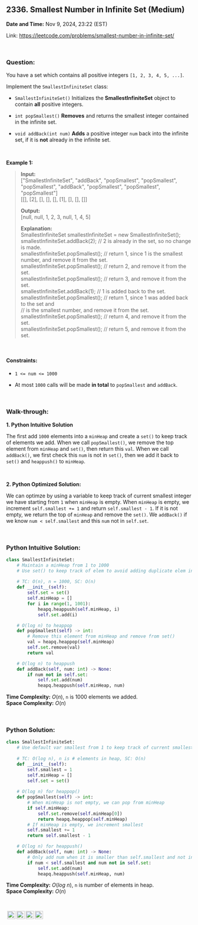 ## 2336. Smallest Number in Infinite Set (Medium)
**Date and Time:** Nov 9, 2024, 23:22 (EST)

Link: https://leetcode.com/problems/smallest-number-in-infinite-set/

<br>

### Question:
You have a set which contains all positive integers `[1, 2, 3, 4, 5, ...]`.

Implement the `SmallestInfiniteSet` class:

* `SmallestInfiniteSet()` Initializes the **SmallestInfiniteSet** object to contain **all** positive integers.

* `int popSmallest()` **Removes** and returns the smallest integer contained in the infinite set.

* `void addBack(int num)` **Adds** a positive integer `num` back into the infinite set, if it is **not** already in the infinite set.

<br>

**Example 1:**
> **Input:** <br>
> ["SmallestInfiniteSet", "addBack", "popSmallest", "popSmallest", "popSmallest", "addBack", "popSmallest", "popSmallest", "popSmallest"] <br>
> [[], [2], [], [], [], [1], [], [], []]
> 
> **Output:** <br>
> [null, null, 1, 2, 3, null, 1, 4, 5]
>
> **Explanation:** <br>
> SmallestInfiniteSet smallestInfiniteSet = new SmallestInfiniteSet(); <br>
> smallestInfiniteSet.addBack(2);    // 2 is already in the set, so no change is made. <br>
> smallestInfiniteSet.popSmallest(); // return 1, since 1 is the smallest number, and remove it from the set. <br>
> smallestInfiniteSet.popSmallest(); // return 2, and remove it from the set. <br>
> smallestInfiniteSet.popSmallest(); // return 3, and remove it from the set. <br>
> smallestInfiniteSet.addBack(1);    // 1 is added back to the set. <br>
> smallestInfiniteSet.popSmallest(); // return 1, since 1 was added back to the set and <br>
>                                    // is the smallest number, and remove it from the set. <br>
> smallestInfiniteSet.popSmallest(); // return 4, and remove it from the set. <br>
> smallestInfiniteSet.popSmallest(); // return 5, and remove it from the set.

<br>

#### Constraints:
* `1 <= num <= 1000`

* At most `1000` calls will be made **in total** to `popSmallest` and `addBack`. 

<br>

### Walk-through: 
**1. Python Intuitive Solution**

The first add `1000` elements into a `minHeap` and create a `set()` to keep track of elements we add. When we call `popSmallest()`, we remove the top element from `minHeap` and `set()`, then return this `val`. When we call `addBack()`, we first check this `num` is not in `set()`, then we add it back to `set()` and `heappush()` to `minHeap`.

<br>

**2. Python Optimized Solution:**

We can optimze by using a variable to keep track of current smallest integer we have starting from `1` when `minHeap` is empty. When `minHeap` is empty, we increment `self.smallest += 1` and return `self.smallest - 1`. If it is not empty, we return the top of `minHeap` and remove the `set()`. We `addBack()` if we know `num < self.smallest` and this `num` not in `self.set`.

<br>

### Python Intuitive Solution:
```python
class SmallestInfiniteSet:
    # Maintain a minHeap from 1 to 1000
    # Use set() to keep track of elem to avoid adding duplicate elem into minHeap
    
    # TC: O(n), n = 1000, SC: O(n)
    def __init__(self):
        self.set = set()
        self.minHeap = []
        for i in range(1, 1001):
            heapq.heappush(self.minHeap, i)
            self.set.add(i)

    # O(log n) to heappop
    def popSmallest(self) -> int:
        # Remove this element from minHeap and remove from set()
        val = heapq.heappop(self.minHeap)
        self.set.remove(val)
        return val

    # O(log n) to heappush
    def addBack(self, num: int) -> None:
        if num not in self.set:
            self.set.add(num)
            heapq.heappush(self.minHeap, num)


```
**Time Complexity:** $O(n)$, `n` is 1000 elements we added. <br>
**Space Complexity:** $O(n)$

<br>

### Python Solution:
```python
class SmallestInfiniteSet:
    # Use default var smallest from 1 to keep track of current smallest element, if we have not added anything to minHeap[]
    
    # TC: O(log n), n is # elements in heap, SC: O(n)
    def __init__(self):
        self.smallest = 1
        self.minHeap = []
        self.set = set()
    
    # O(log n) for heappop()
    def popSmallest(self) -> int:
        # When minHeap is not empty, we can pop from minHeap
        if self.minHeap:
            self.set.remove(self.minHeap[0])
            return heapq.heappop(self.minHeap)
        # If minHeap is empty, we increment smallest
        self.smallest += 1
        return self.smallest - 1

    # O(log n) for heappush()
    def addBack(self, num: int) -> None:
        # Only add num when it is smaller than self.smallest and not in set()
        if num < self.smallest and num not in self.set:
            self.set.add(num)
            heapq.heappush(self.minHeap, num)


```
**Time Complexity:** $O(log\ n)$, `n` is number of elements in heap. <br>
**Space Complexity:** $O(n)$

<br>

<img style="height:22px!important;margin-left:3px;vertical-align:text-bottom;" src="https://mirrors.creativecommons.org/presskit/icons/cc.svg?ref=chooser-v1" alt="CC BY-NC-SA" title="CC BY-NC-SA"><img style="height:22px!important;margin-left:3px;vertical-align:text-bottom;" src="https://mirrors.creativecommons.org/presskit/icons/by.svg?ref=chooser-v1" alt="BY: credit must be given to the creator" title="BY: credit must be given to the creator"><img style="height:22px!important;margin-left:3px;vertical-align:text-bottom;" src="https://mirrors.creativecommons.org/presskit/icons/nc.svg?ref=chooser-v1" alt="NC: Only noncommercial uses of the work are permitted" title="NC: Only noncommercial uses of the work are permitted"><img style="height:22px!important;margin-left:3px;vertical-align:text-bottom;" src="https://mirrors.creativecommons.org/presskit/icons/sa.svg?ref=chooser-v1" alt="SA: Adaptations must be shared under the same terms" title="SA: Adaptations must be shared under the same terms">